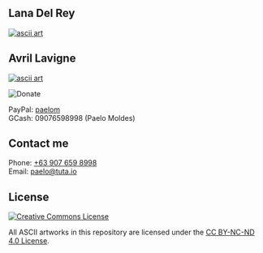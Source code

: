 ## Lana Del Rey
[![ascii art](https://ldaelo.github.io/ascii-art/assets/screenshot-2.jpg)](https://ldaelo.github.io/ascii-art/Lana%20Del%20Rey-20250224032152.html)

## Avril Lavigne
[![ascii art](https://ldaelo.github.io/ascii-art/assets/screenshot-1.jpg)](https://ldaelo.github.io/ascii-art/Avril%20Lavigne-20250224020035.html)



![Donate](https://ldaelo.github.io/ascii-art/donate.gif)

PayPal: [paelom](https://www.paypal.me/paelom)  
GCash: 09076598998 (Paelo Moldes)

## Contact me
Phone: [+63 907 659 8998](tel:+639076598998)  
Email: [paelo@tuta.io](mailto:paelo@tuta.io)

## License  
[![Creative Commons License](https://ldaelo.github.io/ascii-art/by-nc-nd.png)](https://creativecommons.org/licenses/by-nc-nd/4.0/legalcode.en)  


All ASCII artworks in this repository are licensed under the [CC BY-NC-ND 4.0 License](https://creativecommons.org/licenses/by-nc-nd/4.0/legalcode.en).
